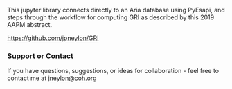 This jupyter library connects directly to an Aria database using PyEsapi, and steps through the workflow for computing GRI as described by this 2019 AAPM abstract.

https://github.com/jpneylon/GRI


### Support or Contact

If you have questions, suggestions, or ideas for collaboration - feel free to contact me at jneylon@coh.org
